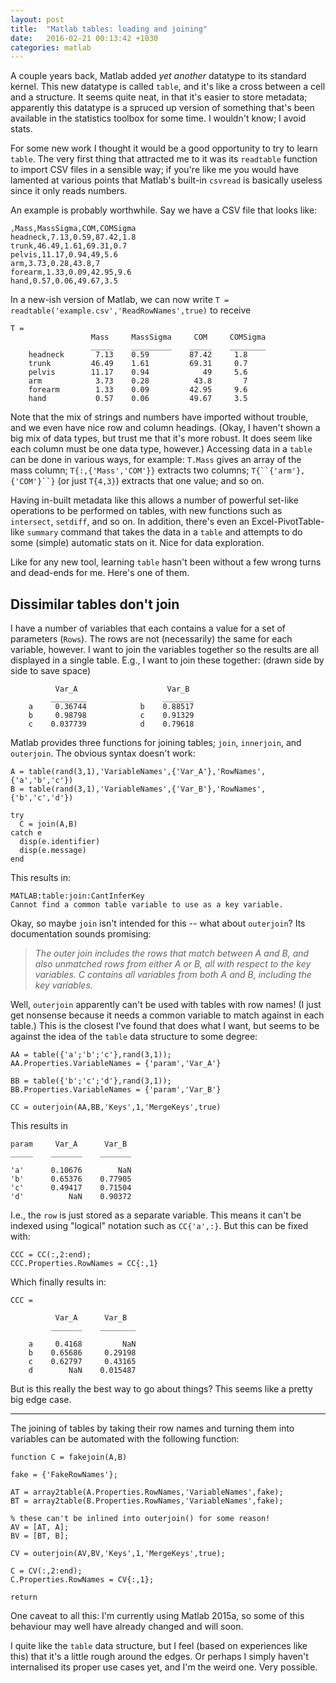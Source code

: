 ```yaml
---
layout: post
title:  "Matlab tables: loading and joining"
date:   2016-02-21 00:13:42 +1030
categories: matlab
---
```


A couple years back, Matlab added *yet another* datatype to its standard kernel.
This new datatype is called `table`, and it's like a cross between a cell and a
structure. It seems quite neat, in that it's easier to store metadata; apparently
this datatype is a spruced up version of something that's been available in the
statistics toolbox for some time. I wouldn't know; I avoid stats.

For some new work I thought it would be a good opportunity to try to learn
`table`. The very first thing that attracted me to it was its `readtable` function
to import CSV files in a sensible way; if you're like me you would have lamented
at various points that Matlab's built-in `csvread` is basically useless since it
only reads numbers.

An example is probably worthwhile. Say we have a CSV file that looks like:

    ,Mass,MassSigma,COM,COMSigma
    headneck,7.13,0.59,87.42,1.8
    trunk,46.49,1.61,69.31,0.7
    pelvis,11.17,0.94,49,5.6
    arm,3.73,0.28,43.8,7
    forearm,1.33,0.09,42.95,9.6
    hand,0.57,0.06,49.67,3.5

In a new-ish version of Matlab, we can now write `T = readtable('example.csv','ReadRowNames',true)` to receive

    T =
                      Mass     MassSigma     COM     COMSigma
                      _____    _________    _____    ________
        headneck       7.13    0.59         87.42     1.8
        trunk         46.49    1.61         69.31     0.7
        pelvis        11.17    0.94            49     5.6
        arm            3.73    0.28          43.8       7
        forearm        1.33    0.09         42.95     9.6
        hand           0.57    0.06         49.67     3.5

Note that the mix of strings and numbers have imported without trouble, and we
even have nice row and column headings. (Okay, I haven't shown a big mix of data types,
but trust me that it's more robust. It does seem like each column must be one data type, however.)
Accessing data in a `table` can be done in various
ways, for example: `T.Mass` gives an array of the mass column; `T{:,{'Mass','COM'}}`
extracts two columns; `T{``{'arm'}, {'COM'}``}` (or just `T{4,3}`) extracts that one value; and so on.

Having in-built metadata like this allows a number of powerful set-like operations
to be performed on tables, with new functions such as `intersect`, `setdiff`, and
so on. In addition, there's even an Excel-PivotTable-like `summary` command that takes the
data in a `table` and attempts to do some (simple) automatic stats on it.
Nice for data exploration.

Like for any new tool, learning `table` hasn't been without a few wrong turns and
dead-ends for me. Here's one of them.

## Dissimilar tables don't join

I have a number of variables that each contains a value for a set of parameters (`Rows`).
The rows are not (necessarily) the same for each variable, however.
I want to join the variables together so the results are all displayed in a single table.
E.g., I want to join these together: (drawn side by side to save space)

              Var_A                    Var_B
             ________                 _______
        a     0.36744            b    0.88517
        b     0.98798            c    0.91329
        c    0.037739            d    0.79618

Matlab provides three functions for joining tables; `join`, `innerjoin`, and `outerjoin`.
The obvious syntax doesn't work:

    A = table(rand(3,1),'VariableNames',{'Var_A'},'RowNames',{'a','b','c'})
    B = table(rand(3,1),'VariableNames',{'Var_B'},'RowNames',{'b','c','d'})

    try
      C = join(A,B)
    catch e
      disp(e.identifier)
      disp(e.message)
    end

This results in:

    MATLAB:table:join:CantInferKey
    Cannot find a common table variable to use as a key variable.


Okay, so maybe `join` isn't intended for this -- what about `outerjoin`? Its documentation sounds promising:

> *The outer join includes the rows that match between A and B, and also unmatched rows from either A or B, all with respect to the key variables. C contains all variables from both A and B, including the key variables.*

Well, `outerjoin` apparently can't be used with tables with row names!
(I just get nonsense because it needs a common variable to match against in each table.)
This is the closest I've found that does what I want, but seems to be against the idea of the `table` data structure to some degree:

    AA = table({'a';'b';'c'},rand(3,1));
    AA.Properties.VariableNames = {'param','Var_A'}

    BB = table({'b';'c';'d'},rand(3,1));
    BB.Properties.VariableNames = {'param','Var_B'}

    CC = outerjoin(AA,BB,'Keys',1,'MergeKeys',true)

This results in

    param     Var_A      Var_B
    _____    _______    _______

    'a'      0.10676        NaN
    'b'      0.65376    0.77905
    'c'      0.49417    0.71504
    'd'          NaN    0.90372

I.e., the `row` is just stored as a separate variable. This means it can't be indexed using "logical" notation such as `CC{'a',:}`.
But this can be fixed with:

    CCC = CC(:,2:end);
    CCC.Properties.RowNames = CC{:,1}

Which finally results in:

    CCC =

              Var_A      Var_B
             _______    ________

        a     0.4168         NaN
        b    0.65686     0.29198
        c    0.62797     0.43165
        d        NaN    0.015487

But is this really the best way to go about things? This seems like a pretty big edge case.

* * *

The joining of tables by taking their row names and turning them into variables
can be automated with the following function:

    function C = fakejoin(A,B)

    fake = {'FakeRowNames'};

    AT = array2table(A.Properties.RowNames,'VariableNames',fake);
    BT = array2table(B.Properties.RowNames,'VariableNames',fake);

    % these can't be inlined into outerjoin() for some reason!
    AV = [AT, A];
    BV = [BT, B];

    CV = outerjoin(AV,BV,'Keys',1,'MergeKeys',true);

    C = CV(:,2:end);
    C.Properties.RowNames = CV{:,1};

    return

One caveat to all this: I'm currently using Matlab 2015a, so some of this behaviour
may well have already changed and will soon.

I quite like the `table` data structure, but I feel (based on experiences like
this) that it's a little rough around the edges. Or perhaps I simply haven't
internalised its proper use cases yet, and I'm the weird one. Very possible.

